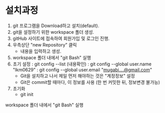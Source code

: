 # 설치과정
1. git 프로그램을 Download하고 설치(default).
2. git을 설정하기 위한 workspace 폴더 생성.
3. gitHub 사이트에 접속하여 회원가입 및 로그인 진행.
4. 우측상단 "new Repository" 클릭
   - 내용을 입력하고 생성.
5. workspace 폴더 내에서 "git Bash" 실행
6. 초기 설정
   : git config --list (내용확인)
   : git config --global user.name "lkm0629"
   : git config --global user.email "mugabi....@gmail.com"
   * Git을 설치하고 나서 제일 먼저 해야하는 것은 "계정정보" 설정
   * Git은 commit할 때마다, 이 정보를 사용
   (한 번 커밋한 뒤, 정보변경 불가능)
7. 초기화
   - git init



workspace 폴더 내에서 "git Bash" 실행